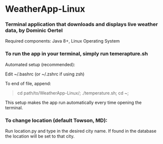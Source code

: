 # WeatherApp-Linux
### Terminal application that downloads and displays live weather data, by Dominic Oertel

Required components: Java 8+, Linux Operating System

### To run the app in your terminal, simply run temerapture.sh

Automated setup (recommended):

Edit ~/.bashrc (or ~/.zshrc if using zsh)

To end of file, append:

> cd path/to/WeatherApp-Linux/;
> ./temperature.sh;
> cd ~;

This setup makes the app run automatically every time opening the terminal.

### To change location (default Towson, MD):

Run location.py and type in the desired city name. If found in the database the location will be set to that city.
